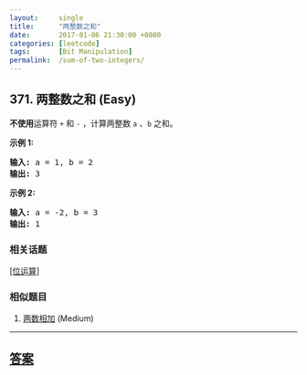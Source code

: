 ```yaml
---
layout:     single
title:      "两整数之和"
date:       2017-01-06 21:30:00 +0800
categories: [leetcode]
tags:       [Bit Manipulation]
permalink:  /sum-of-two-integers/
---
```


## 371. 两整数之和 (Easy)

<p><strong>不使用</strong>运算符&nbsp;<code>+</code> 和&nbsp;<code>-</code>&nbsp;​​​​​​​，计算两整数&nbsp;​​​​​​​<code>a</code>&nbsp;、<code>b</code>&nbsp;​​​​​​​之和。</p>

<p><strong>示例 1:</strong></p>

<pre><strong>输入: </strong>a = 1, b = 2
<strong>输出: </strong>3
</pre>

<p><strong>示例 2:</strong></p>

<pre><strong>输入: </strong>a = -2, b = 3
<strong>输出: </strong>1</pre>

### 相关话题
  [[位运算](https://github.com/openset/leetcode/tree/master/tag/bit-manipulation/README.md)]

### 相似题目
  1. [两数相加](/add-two-numbers) (Medium)

---

## [答案](https://github.com/openset/leetcode/tree/master/problems/sum-of-two-integers)
